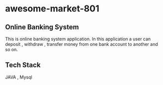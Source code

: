 # awesome-market-801

## Online Banking System

This is online banking system application. In this application a user can deposit , withdraw , transfer money from one bank account to another and so on.


## Tech Stack

 JAVA , Mysql


